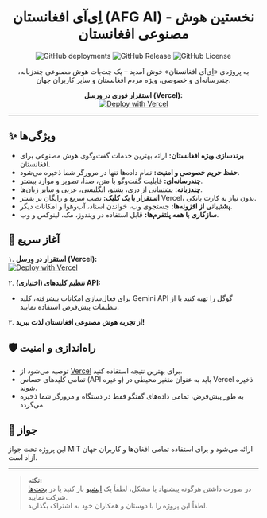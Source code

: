 <div align="center">
<h1>اِی‌آی افغانستان (AFG AI) - نخستین هوش مصنوعی افغانستان</h1>

![GitHub deployments](https://img.shields.io/github/deployments/ariaemaan/gemini-next-chat/Production)
![GitHub Release](https://img.shields.io/github/v/release/ariaemaan/gemini-next-chat)
![GitHub License](https://img.shields.io/github/license/ariaemaan/gemini-next-chat)

به پروژه‌ی «اِی‌آی افغانستان» خوش آمدید – یک چت‌بات هوش مصنوعی چندزبانه، چندرسانه‌ای و خصوصی، ویژه مردم افغانستان و سایر کاربران جهان.

**استقرار فوری در وِرسل (Vercel):**  
[![Deploy with Vercel](https://vercel.com/button)](https://vercel.com/new/clone?repository-url=https%3A%2F%2Fgithub.com%2Fariaemaan%2Fgemini-next-chat)

</div>

---

## ✨ ویژگی‌ها

- **برندسازی ویژه افغانستان:** ارائه بهترین خدمات گفت‌وگوی هوش مصنوعی برای افغانستان.
- **حفظ حریم خصوصی و امنیت:** تمام داده‌ها تنها در مرورگر شما ذخیره می‌شود.
- **چندرسانه‌ای:** قابلیت گفت‌وگو با متن، صدا، تصویر و موارد بیشتر.
- **چندزبانه:** پشتیبانی از دری، پشتو، انگلیسی، عربی و سایر زبان‌ها.
- **استقرار با یک کلیک:** نصب سریع و رایگان بر بستر Vercel، بدون نیاز به کارت بانکی.
- **پشتیبانی از افزونه‌ها:** جستجوی وب، خواندن اسناد، آب‌وهوا و امکانات دیگر.
- **سازگاری با همه پلتفرم‌ها:** قابل استفاده در ویندوز، مک، لینوکس و وب.

## 🚀 آغاز سریع

۱. **استقرار در وِرسل (Vercel):**  
   [![Deploy with Vercel](https://vercel.com/button)](https://vercel.com/new/clone?repository-url=https%3A%2F%2Fgithub.com%2Fariaemaan%2Fgemini-next-chat)

۲. **(اختیاری) تنظیم کلیدهای API:**  
   - برای فعال‌سازی امکانات پیشرفته، کلید Gemini API گوگل را تهیه کنید یا از تنظیمات پیش‌فرض استفاده نمایید.

۳. **از تجربه هوش مصنوعی افغانستان لذت ببرید!**

## 🛡️ راه‌اندازی و امنیت

- توصیه می‌شود از [Vercel](https://vercel.com/) برای بهترین نتیجه استفاده کنید.
- تمامی کلیدهای حساس (API و غیره) باید به عنوان متغیر محیطی در Vercel ذخیره شوند.
- به طور پیش‌فرض، تمامی داده‌های گفتگو فقط در دستگاه و مرورگر شما ذخیره می‌گردد.

## 📄 جواز

این پروژه تحت جواز MIT ارائه می‌شود و برای استفاده تمامی افغان‌ها و کاربران جهان آزاد است.

---

> **نکته:**  
> در صورت داشتن هرگونه پیشنهاد یا مشکل، لطفاً یک [ایشیو](https://github.com/ariaemaan/gemini-next-chat/issues) باز کنید یا در [بحث‌ها](https://github.com/ariaemaan/gemini-next-chat/discussions) شرکت نمایید.  
> لطفاً این پروژه را با دوستان و همکاران خود به اشتراک بگذارید.
